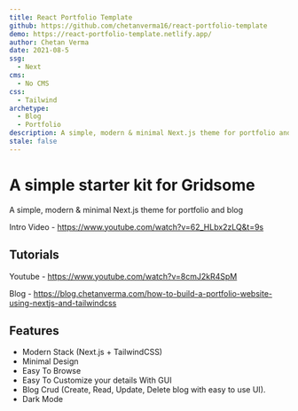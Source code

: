 ```yaml
---
title: React Portfolio Template
github: https://github.com/chetanverma16/react-portfolio-template
demo: https://react-portfolio-template.netlify.app/
author: Chetan Verma
date: 2021-08-5
ssg:
  - Next
cms:
  - No CMS
css:
  - Tailwind
archetype:
  - Blog
  - Portfolio
description: A simple, modern & minimal Next.js theme for portfolio and blog.
stale: false
---
```


# A simple starter kit for Gridsome

A simple, modern & minimal Next.js theme for portfolio and blog

Intro Video - https://www.youtube.com/watch?v=62_HLbx2zLQ&t=9s

## Tutorials

Youtube - https://www.youtube.com/watch?v=8cmJ2kR4SpM

Blog - https://blog.chetanverma.com/how-to-build-a-portfolio-website-using-nextjs-and-tailwindcss

## Features

- Modern Stack (Next.js + TailwindCSS)
- Minimal Design
- Easy To Browse
- Easy To Customize your details With GUI
- Blog Crud (Create, Read, Update, Delete blog with easy to use UI).
- Dark Mode
